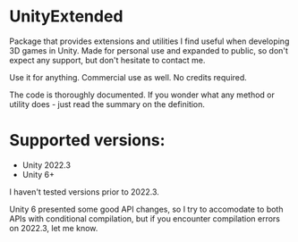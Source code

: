 # UnityExtended
Package that provides extensions and utilities I find useful when developing 3D games in Unity.
Made for personal use and expanded to public, so don't expect any support, but don't hesitate to contact me.

Use it for anything. Commercial use as well. No credits required.

The code is thoroughly documented. If you wonder what any method or utility does - just read the summary on the definition.

# Supported versions:
- Unity 2022.3
- Unity 6+

I haven't tested versions prior to 2022.3.

Unity 6 presented some good API changes, so I try to accomodate to both APIs with conditional compilation, but if you encounter compilation errors on 2022.3, let me know.

